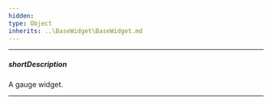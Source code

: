 ```yaml
---
hidden: 
type: Object
inherits: ..\BaseWidget\BaseWidget.md
---
```

---
##### shortDescription
A gauge widget.

---
